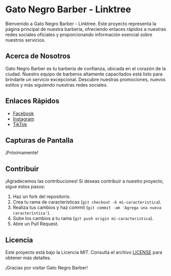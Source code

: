 # Gato Negro Barber - Linktree

Bienvenido a Gato Negro Barber - Linktree. Este proyecto representa la página principal de nuestra barbería, ofreciendo enlaces rápidos a nuestras redes sociales oficiales y proporcionando información esencial sobre nuestros servicios.

## Acerca de Nosotros

Gato Negro Barber es tu barbería de confianza, ubicada en el corazón de la ciudad. Nuestro equipo de barberos altamente capacitados está listo para brindarte un servicio excepcional. Descubre nuestras promociones, nuevos estilos y más siguiendo nuestras redes sociales.

## Enlaces Rápidos

- [Facebook](https://www.facebook.com/profile.php?id=61550583977011)
- [Instagram](https://www.instagram.com/gatonegrobarber014/)
- [TikTok](https://www.tiktok.com/@gatonegrobarber?_t=8j92aOBttPa&_r=1)

## Capturas de Pantalla

¡Próximamente!

## Contribuir

¡Agradecemos las contribuciones! Si deseas contribuir a nuestro proyecto, sigue estos pasos:

1. Haz un fork del repositorio.
2. Crea tu rama de características (`git checkout -b mi-caracteristica`).
3. Realiza tus cambios y haz commit (`git commit -am 'Agrega una nueva característica'`).
4. Sube los cambios a tu rama (`git push origin mi-caracteristica`).
5. Abre un Pull Request.

## Licencia

Este proyecto está bajo la Licencia MIT. Consulta el archivo [LICENSE](LICENSE) para obtener más detalles.

¡Gracias por visitar Gato Negro Barber!


